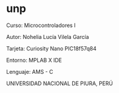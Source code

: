 # unp

Curso: Microcontroladores I

Autor: Nohelia Lucía Vilela García

Tarjeta: Curiosity Nano PIC18f57q84

Entorno: MPLAB X IDE

Lenguaje: AMS - C

UNIVERSIDAD NACIONAL DE PIURA, PERÚ
